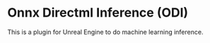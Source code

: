 # Onnx Directml Inference (ODI)
This is a plugin for Unreal Engine to do machine learning inference.
